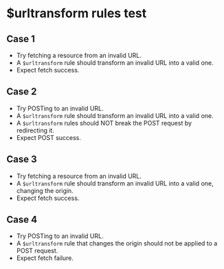 # $urltransform rules test

## Case 1
* Try fetching a resource from an invalid URL.
* A `$urltransform` rule should transform an invalid URL into a valid one.
* Expect fetch success.

## Case 2
* Try POSTing to an invalid URL.
* A `$urltransform` rule should transform an invalid URL into a valid one.
* A `$urltransform` rules should NOT break the POST request by redirecting it.
* Expect POST success.

## Case 3
* Try fetching a resource from an invalid URL.
* A `$urltransform` rule should transform an invalid URL into a valid one, changing the origin.
* Expect fetch success.

## Case 4
* Try POSTing to an invalid URL.
* A `$urltransform` rule that changes the origin should not be applied to a POST request.
* Expect fetch failure.
